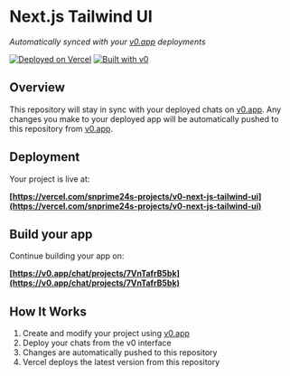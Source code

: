 # Next.js Tailwind UI

*Automatically synced with your [v0.app](https://v0.app) deployments*

[![Deployed on Vercel](https://img.shields.io/badge/Deployed%20on-Vercel-black?style=for-the-badge&logo=vercel)](https://vercel.com/snprime24s-projects/v0-next-js-tailwind-ui)
[![Built with v0](https://img.shields.io/badge/Built%20with-v0.app-black?style=for-the-badge)](https://v0.app/chat/projects/7VnTafrB5bk)

## Overview

This repository will stay in sync with your deployed chats on [v0.app](https://v0.app).
Any changes you make to your deployed app will be automatically pushed to this repository from [v0.app](https://v0.app).

## Deployment

Your project is live at:

**[https://vercel.com/snprime24s-projects/v0-next-js-tailwind-ui](https://vercel.com/snprime24s-projects/v0-next-js-tailwind-ui)**

## Build your app

Continue building your app on:

**[https://v0.app/chat/projects/7VnTafrB5bk](https://v0.app/chat/projects/7VnTafrB5bk)**

## How It Works

1. Create and modify your project using [v0.app](https://v0.app)
2. Deploy your chats from the v0 interface
3. Changes are automatically pushed to this repository
4. Vercel deploys the latest version from this repository
